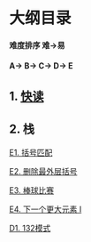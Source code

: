 ﻿# 大纲目录

#### 难度排序 难->易
#### A-> B-> C-> D-> E

## 1. [快读](https://github.com/Ray-ye/book/blob/master/algorithm/file/%E5%BF%AB%E8%AF%BB.md)

## 2. 栈

[E1. 括号匹配](https://github.com/Ray-ye/book/blob/master/algorithm/file/%E6%A0%88/%E6%8B%AC%E5%8F%B7%E5%8C%B9%E9%85%8D.md)

[E2. 删除最外层括号](https://github.com/Ray-ye/book/blob/master/algorithm/file/%E6%A0%88/1021.%20%E5%88%A0%E9%99%A4%E6%9C%80%E5%A4%96%E5%B1%82%E7%9A%84%E6%8B%AC%E5%8F%B7.md)

[E3. 棒球比赛](https://github.com/Ray-ye/book/blob/master/algorithm/file/%E6%A0%88/682.%20%E6%A3%92%E7%90%83%E6%AF%94%E8%B5%9B.md)

[E4. 下一个更大元素 I](https://github.com/Ray-ye/book/blob/master/algorithm/file/%E6%A0%88/496.%20%E4%B8%8B%E4%B8%80%E4%B8%AA%E6%9B%B4%E5%A4%A7%E5%85%83%E7%B4%A0%20I.md)

[D1. 132模式]()